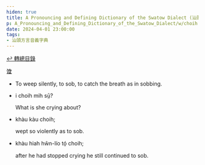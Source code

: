 ```yaml
---
hiden: true
title: A Pronouncing and Defining Dictionary of the Swatow Dialect (汕頭方言音義字典) / choih
p: A_Pronouncing_and_Defining_Dictionary_of_the_Swatow_Dialect/w/choih
date: 2024-04-01 23:00:00
tags: 
- 汕頭方言音義字典
---
```


[↩️ 轉總目錄](/A_Pronouncing_and_Defining_Dictionary_of_the_Swatow_Dialect)


**泣**
- To weep silently, to sob, to catch the breath as in sobbing.

- i choih mih sṳ̄?

  What is she crying about?

- khàu kàu choih;

  wept so violently as to sob.

- khàu hiah hŵn-lío tó̤ choih;

  after he had stopped crying he still continued to sob.